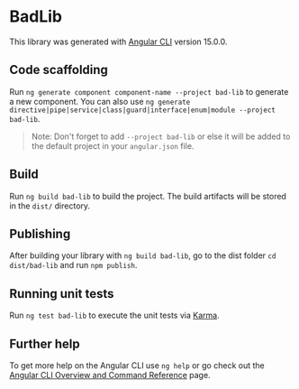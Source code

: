 # BadLib

This library was generated with [Angular CLI](https://github.com/angular/angular-cli) version 15.0.0.

## Code scaffolding

Run `ng generate component component-name --project bad-lib` to generate a new component. You can also use `ng generate directive|pipe|service|class|guard|interface|enum|module --project bad-lib`.
> Note: Don't forget to add `--project bad-lib` or else it will be added to the default project in your `angular.json` file. 

## Build

Run `ng build bad-lib` to build the project. The build artifacts will be stored in the `dist/` directory.

## Publishing

After building your library with `ng build bad-lib`, go to the dist folder `cd dist/bad-lib` and run `npm publish`.

## Running unit tests

Run `ng test bad-lib` to execute the unit tests via [Karma](https://karma-runner.github.io).

## Further help

To get more help on the Angular CLI use `ng help` or go check out the [Angular CLI Overview and Command Reference](https://angular.io/cli) page.
